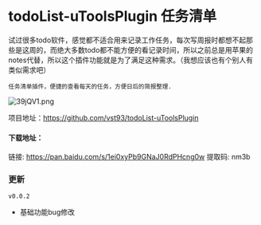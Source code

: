 # todoList-uToolsPlugin 任务清单

试过很多todo软件，感觉都不适合用来记录工作任务，每次写周报时都想不起那些是这周的，而绝大多数todo都不能方便的看记录时间，所以之前总是用苹果的notes代替，所以这个插件功能就是为了满足这种需求。（我想应该也有个别人有类似需求吧）
```
任务清单插件，便捷的查看每天的任务，方便日后的简报整理.
```


![39jQV1.png](https://s2.ax1x.com/2020/02/17/39jQV1.png)

项目地址：https://github.com/vst93/todoList-uToolsPlugin



#### 下载地址：
链接: https://pan.baidu.com/s/1ei0xyPb9GNaJ0RdPHcng0w 提取码: nm3b

### 更新
`v0.0.2`
* 基础功能bug修改
